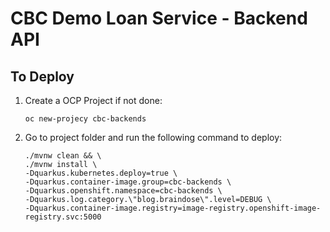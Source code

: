 # CBC Demo Loan Service - Backend API


## To Deploy

1. Create a OCP Project if not done:
    ```
    oc new-projecy cbc-backends

    ```
2. Go to project folder and run the following command to deploy:
    
    ```
    ./mvnw clean && \
    ./mvnw install \
    -Dquarkus.kubernetes.deploy=true \
    -Dquarkus.container-image.group=cbc-backends \
    -Dquarkus.openshift.namespace=cbc-backends \
    -Dquarkus.log.category.\"blog.braindose\".level=DEBUG \
    -Dquarkus.container-image.registry=image-registry.openshift-image-registry.svc:5000
    
    ```
